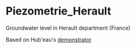 # Piezometrie_Herault
Groundwater level in Herault department (France)

Based on Hub'eau's [demonstrator](https://hubeau.eaufrance.fr/sites/default/files/api/demo/piezo_tr.htm)
